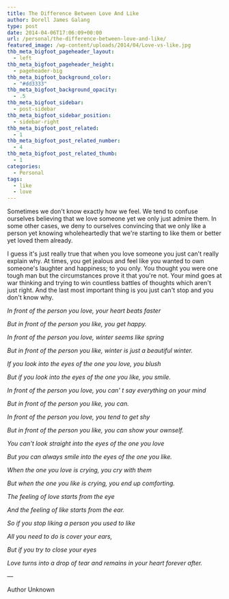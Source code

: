 ```yaml
---
title: The Difference Between Love And Like
author: Dorell James Galang
type: post
date: 2014-04-06T17:06:09+00:00
url: /personal/the-difference-between-love-and-like/
featured_image: /wp-content/uploads/2014/04/Love-vs-like.jpg
thb_meta_bigfoot_pageheader_layout:
  - left
thb_meta_bigfoot_pageheader_height:
  - pageheader-big
thb_meta_bigfoot_background_color:
  - "#dd3333"
thb_meta_bigfoot_background_opacity:
  - .5
thb_meta_bigfoot_sidebar:
  - post-sidebar
thb_meta_bigfoot_sidebar_position:
  - sidebar-right
thb_meta_bigfoot_post_related:
  - 1
thb_meta_bigfoot_post_related_number:
  - 4
thb_meta_bigfoot_post_related_thumb:
  - 1
categories:
  - Personal
tags:
  - like
  - love
---
```


Sometimes we don't know exactly how we feel. We tend to confuse ourselves believing that we love someone yet we only just admire them. In some other cases, we deny to ourselves convincing that we only like a person yet knowing wholeheartedly that we're starting to like them or better yet loved them already.

I guess it's just really true that when you love someone you just can't really explain why. At times, you get jealous and feel like you wanted to own someone's laughter and happiness; to you only. You thought you were one tough man but the circumstances prove it that you're not. Your mind goes at war thinking and trying to win countless battles of thoughts which aren't just right. And the last most important thing is you just can't stop and you don't know why.

_In front of the person you love, your heart beats faster_

_But in front of the person you like, you get happy._

_In front of the person you love, winter seems like spring_

_But in front of the person you like, winter is just a beautiful winter._

_If you look into the eyes of the one you love, you blush_

_But if you look into the eyes of the one you like, you smile._

_In front of the person you love, you can' t say everything on your mind_

_But in front of the person you like, you can._

_In front of the person you love, you tend to get shy_

_But in front of the person you like, you can show your ownself._

_You can't look straight into the eyes of the one you love_

_But you can always smile into the eyes of the one you like._

_When the one you love is crying, you cry with them_

_But when the one you like is crying, you end up comforting._

_The feeling of love starts from the eye_

_And the feeling of like starts from the ear._

_So if you stop liking a person you used to like_

_All you need to do is cover your ears,_

_But if you try to close your eyes_

_Love turns into a drop of tear and remains in your heart forever after._

&#8212;

Author Unknown

